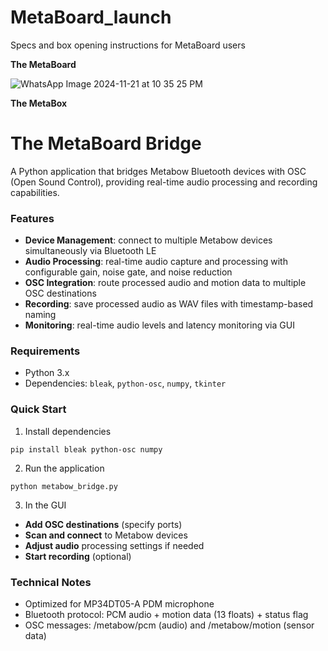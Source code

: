 # MetaBoard_launch
Specs and box opening instructions for MetaBoard users


**The MetaBoard**

![WhatsApp Image 2024-11-21 at 10 35 25 PM](https://github.com/user-attachments/assets/1c10d5c2-fe00-4740-94f0-c228e55fa3ba)


**The MetaBox**

# The MetaBoard Bridge

A Python application that bridges Metabow Bluetooth devices with OSC (Open Sound Control), providing real-time audio processing and recording capabilities.

###  Features

- **Device Management**: connect to multiple Metabow devices simultaneously via Bluetooth LE
- **Audio Processing**: real-time audio capture and processing with configurable gain, noise gate, and noise reduction
- **OSC Integration**: route processed audio and motion data to multiple OSC destinations
- **Recording**: save processed audio as WAV files with timestamp-based naming
- **Monitoring**: real-time audio levels and latency monitoring via GUI

### Requirements

- Python 3.x
- Dependencies: `bleak`, `python-osc`, `numpy`, `tkinter`

### Quick Start

1. Install dependencies

```pip install bleak python-osc numpy```

2. Run the application

```python metabow_bridge.py```

3. In the GUI
   
- **Add OSC destinations** (specify ports)
- **Scan and connect** to Metabow devices
- **Adjust audio** processing settings if needed
- **Start recording** (optional)

### Technical Notes 
 
- Optimized for MP34DT05-A PDM microphone
- Bluetooth protocol: PCM audio + motion data (13 floats) + status flag
- OSC messages: /metabow/pcm (audio) and /metabow/motion (sensor data)


